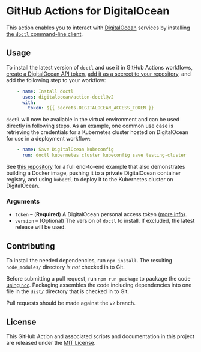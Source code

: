 # GitHub Actions for DigitalOcean

This action enables you to interact with [DigitalOcean](https://www.digitalocean.com/) services by installing [the `doctl` command-line client](https://github.com/digitalocean/doctl).

## Usage

To install the latest version of `doctl` and use it in GitHub Actions workflows, [create a DigitalOcean API token](https://docs.digitalocean.com/reference/api/create-personal-access-token/), [add it as a secrect to your repository](https://docs.github.com/en/actions/security-guides/encrypted-secrets#creating-encrypted-secrets-for-a-repository), and add the following step to your workflow:

```yaml
    - name: Install doctl
      uses: digitalocean/action-doctl@v2
      with:
        token: ${{ secrets.DIGITALOCEAN_ACCESS_TOKEN }}
```

`doctl` will now be available in the virtual environment and can be used directly in following steps. As an example, one common use case is retrieving the credentials for a Kubernetes cluster hosted on DigitalOcean for use in a deployment workflow:

```yaml
    - name: Save DigitalOcean kubeconfig
      run: doctl kubernetes cluster kubeconfig save testing-cluster
```

See [this repository](https://github.com/do-community/example-doctl-action) for a full end-to-end example that also demonstrates building a Docker image, pushing it to a private DigitalOcean container registry, and using `kubectl` to deploy it to the Kubernetes cluster on DigitalOcean.

### Arguments

- `token` – (**Required**) A DigitalOcean personal access token ([more info](https://docs.digitalocean.com/reference/api/create-personal-access-token/)).
- `version` – (Optional) The version of `doctl` to install. If excluded, the latest release will be used.

## Contributing

To install the needed dependencies, run `npm install`. The resulting `node_modules/` directory _is not_ checked in to Git.

Before submitting a pull request, run `npm run package` to package the code [using `ncc`](https://github.com/zeit/ncc#ncc). Packaging assembles the code including dependencies into one file in the `dist/` directory that is checked in to Git.

Pull requests should be made against the `v2` branch.

## License

This GitHub Action and associated scripts and documentation in this project are released under the [MIT License](LICENSE).
